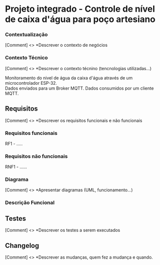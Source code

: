# Projeto integrado - Controle de nível de caixa d'água para poço artesiano

### Contextualização
[Comment] <> *Descrever o contexto de negócios 

### Contexto Técnico
[Comment] <> *Descrever o contexto técnino (tencnologias utilizadas...)

Monitoramento do nivel de água da caixa d'água através de um microcontrolador ESP-32. <br>
Dados enviados para um Broker MQTT.
Dados consumidos por um cliente MQTT.

## Requisitos
[Comment] <> *Descrever os requisitos funcionais e não funcionais
### Requisitos funcionais
 RF1 - .....
 
### Requisitos não funcionais
 RNF1 - ......
 
### Diagrama
[Comment] <> *Apresentar diagramas (UML, funcionamento...)

### Descrição Funcional

## Testes
[Comment] <> *Descrever os testes a serem executados

## Changelog
[Comment] <> *Descrever as mudanças, quem fez a mudança e quando.
